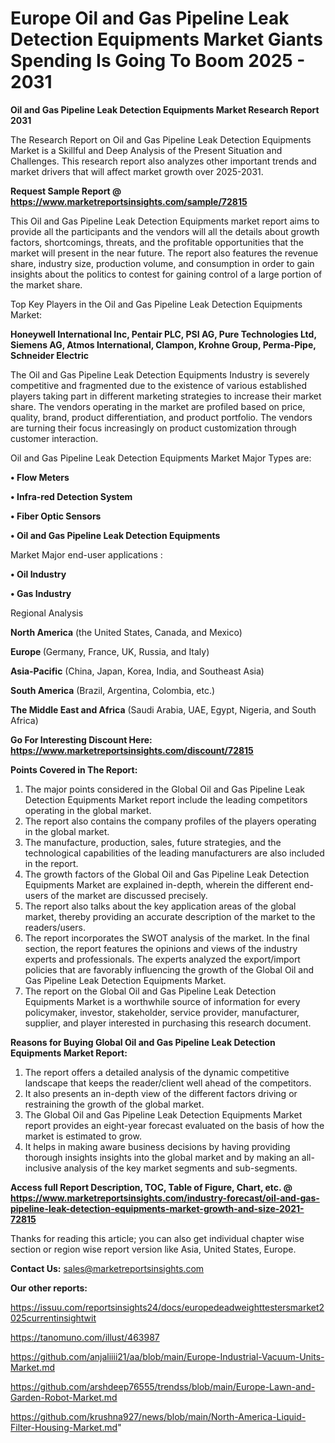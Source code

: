 # Europe Oil and Gas Pipeline Leak Detection Equipments Market Giants Spending Is Going To Boom 2025 - 2031

<strong>Oil and Gas Pipeline Leak Detection Equipments Market Research Report 2031</strong>

The Research Report on Oil and Gas Pipeline Leak Detection Equipments Market is a Skillful and Deep Analysis of the Present Situation and Challenges. This research report also analyzes other important trends and market drivers that will affect market growth over 2025-2031.

<strong>Request Sample Report @ <a href=https://www.marketreportsinsights.com/sample/72815>https://www.marketreportsinsights.com/sample/72815</a></strong>

This Oil and Gas Pipeline Leak Detection Equipments market report aims to provide all the participants and the vendors will all the details about growth factors, shortcomings, threats, and the profitable opportunities that the market will present in the near future. The report also features the revenue share, industry size, production volume, and consumption in order to gain insights about the politics to contest for gaining control of a large portion of the market share.

Top Key Players in the Oil and Gas Pipeline Leak Detection Equipments Market:

<strong>Honeywell International Inc, Pentair PLC, PSI AG, Pure Technologies Ltd, Siemens AG, Atmos International, Clampon, Krohne Group, Perma-Pipe, Schneider Electric</strong>

The Oil and Gas Pipeline Leak Detection Equipments Industry is severely competitive and fragmented due to the existence of various established players taking part in different marketing strategies to increase their market share. The vendors operating in the market are profiled based on price, quality, brand, product differentiation, and product portfolio. The vendors are turning their focus increasingly on product customization through customer interaction.

Oil and Gas Pipeline Leak Detection Equipments Market Major Types are:

<strong>• Flow Meters

• Infra-red Detection System

• Fiber Optic Sensors

• Oil and Gas Pipeline Leak Detection Equipments</strong>

Market Major end-user applications :

<strong>• Oil Industry

• Gas Industry</strong>

Regional Analysis

</u><strong><b>North America</b></strong> (the United States, Canada, and Mexico)

<strong><b>Europe </b></strong>(Germany, France, UK, Russia, and Italy)

<strong><b>Asia-Pacific</b></strong> (China, Japan, Korea, India, and Southeast Asia)

<strong><b>South America</b></strong> (Brazil, Argentina, Colombia, etc.)

<strong><b>The Middle East and Africa</b></strong> (Saudi Arabia, UAE, Egypt, Nigeria, and South Africa)

<strong>Go For Interesting Discount Here: <a href=https://www.marketreportsinsights.com/discount/72815>https://www.marketreportsinsights.com/discount/72815</a></strong>

<strong>Points Covered in The Report:</strong>
<ol>
  <li>The major points considered in the Global Oil and Gas Pipeline Leak Detection Equipments Market report include the leading competitors operating in the global market.</li>
  <li>The report also contains the company profiles of the players operating in the global market.</li>
  <li>The manufacture, production, sales, future strategies, and the technological capabilities of the leading manufacturers are also included in the report.</li>
  <li>The growth factors of the Global Oil and Gas Pipeline Leak Detection Equipments Market are explained in-depth, wherein the different end-users of the market are discussed precisely.</li>
  <li>The report also talks about the key application areas of the global market, thereby providing an accurate description of the market to the readers/users.</li>
  <li>The report incorporates the SWOT analysis of the market. In the final section, the report features the opinions and views of the industry experts and professionals. The experts analyzed the export/import policies that are favorably influencing the growth of the Global Oil and Gas Pipeline Leak Detection Equipments Market.</li>
  <li>The report on the Global Oil and Gas Pipeline Leak Detection Equipments Market is a worthwhile source of information for every policymaker, investor, stakeholder, service provider, manufacturer, supplier, and player interested in purchasing this research document.</li>
</ol>
<strong>Reasons for Buying Global Oil and Gas Pipeline Leak Detection Equipments Market Report:</strong>

<ol>
  <li>The report offers a detailed analysis of the dynamic competitive landscape that keeps the reader/client well ahead of the competitors.</li>
  <li>It also presents an in-depth view of the different factors driving or restraining the growth of the global market.</li>
  <li>The Global Oil and Gas Pipeline Leak Detection Equipments Market report provides an eight-year forecast evaluated on the basis of how the market is estimated to grow.</li>
  <li>It helps in making aware business decisions by having providing thorough insights insights into the global market and by making an all-inclusive analysis of the key market segments and sub-segments.</li>
</ol>
<strong>Access full Report Description, TOC, Table of Figure, Chart, etc. @ <a href=https://www.marketreportsinsights.com/industry-forecast/oil-and-gas-pipeline-leak-detection-equipments-market-growth-and-size-2021-72815>https://www.marketreportsinsights.com/industry-forecast/oil-and-gas-pipeline-leak-detection-equipments-market-growth-and-size-2021-72815</a></strong>


Thanks for reading this article; you can also get individual chapter wise section or region wise report version like Asia, United States, Europe.

<strong>Contact Us:</strong>
sales@marketreportsinsights.com

<strong>Our other reports:</strong>

<a href=https://issuu.com/reportsinsights24/docs/europedeadweighttestersmarket2025currentinsightwit>https://issuu.com/reportsinsights24/docs/europedeadweighttestersmarket2025currentinsightwit</a>

<a href=https://tanomuno.com/illust/463987>https://tanomuno.com/illust/463987</a>

<a href=https://github.com/anjaliiii21/aa/blob/main/Europe-Industrial-Vacuum-Units-Market.md>https://github.com/anjaliiii21/aa/blob/main/Europe-Industrial-Vacuum-Units-Market.md</a>

<a href=https://github.com/arshdeep76555/trendss/blob/main/Europe-Lawn-and-Garden-Robot-Market.md>https://github.com/arshdeep76555/trendss/blob/main/Europe-Lawn-and-Garden-Robot-Market.md</a>

<a href=https://github.com/krushna927/news/blob/main/North-America-Liquid-Filter-Housing-Market.md>https://github.com/krushna927/news/blob/main/North-America-Liquid-Filter-Housing-Market.md</a>"
